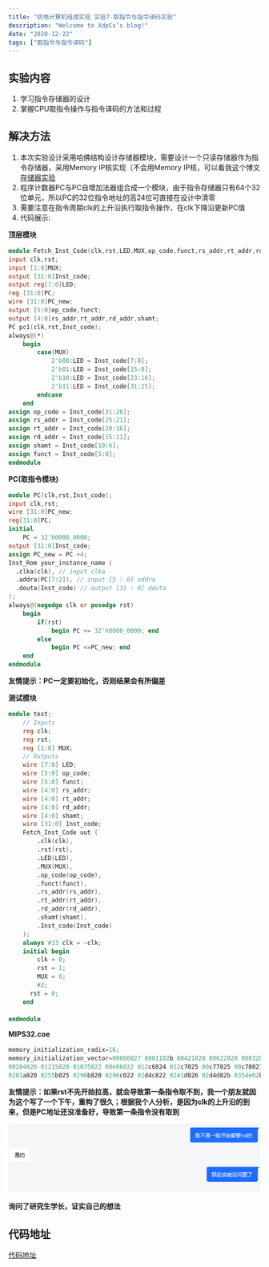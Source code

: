 ```yaml
---
title: "杭电计算机组成实验 实验7-取指令与指令译码实验"
description: "Welcome to XdpCs’s blog!"
date: "2020-12-22"
tags: ["取指令与指令译码"]
---
```


## 实验内容

1. 学习指令存储器的设计
2. 掌握CPU取指令操作与指令译码的方法和过程

## 解决方法

1. 本次实验设计采用哈佛结构设计存储器模块，需要设计一个只读存储器作为指令存储器，采用Memory IP核实现（不会用Memory
   IP核，可以看我这个博文[存储器实验](../fifth_experiment)
2. 程序计数器PC与PC自增加法器组合成一个模块，由于指令存储器只有64个32位单元，所以PC的32位指令地址的高24位可直接在设计中清零
3. 需要注意在指令周期clk的上升沿执行取指令操作，在clk下降沿更新PC值
4. 代码展示:

**顶层模块**

```verilog
module Fetch_Inst_Code(clk,rst,LED,MUX,op_code,funct,rs_addr,rt_addr,rd_addr,shamt,Inst_code);
input clk,rst;
input [1:0]MUX;
output [31:0]Inst_code;
output reg[7:0]LED;
reg [31:0]PC;
wire [31:0]PC_new;
output [5:0]op_code,funct;
output [4:0]rs_addr,rt_addr,rd_addr,shamt;
PC pc1(clk,rst,Inst_code);
always@(*)
	begin
		case(MUX)
			2'b00:LED = Inst_code[7:0];
			2'b01:LED = Inst_code[15:8];
			2'b10:LED = Inst_code[23:16];
			2'b11:LED = Inst_code[31:25];
		endcase
	end
assign op_code = Inst_code[31:26];
assign rs_addr = Inst_code[25:21];
assign rt_addr = Inst_code[20:16];
assign rd_addr = Inst_code[15:11];
assign shamt = Inst_code[10:6];
assign funct = Inst_code[5:0];
endmodule
```

**PC(取指令模块)**

```verilog
module PC(clk,rst,Inst_code);
input clk,rst;
wire [31:0]PC_new;
reg[31:0]PC;
initial
	PC = 32'h0000_0000;
output [31:0]Inst_code;
assign PC_new = PC +4;
Inst_Rom your_instance_name (
  .clka(clk), // input clka
  .addra(PC[7:2]), // input [5 : 0] addra
  .douta(Inst_code) // output [31 : 0] douta
);
always@(negedge clk or posedge rst)
	begin
		if(rst)
			begin PC <= 32'h0000_0000; end
		else
			begin PC <=PC_new; end
	end
endmodule
```

**友情提示：PC一定要初始化，否则结果会有所偏差**

**测试模块**

```verilog
module test;
	// Inputs
	reg clk;
	reg rst;
	reg [1:0] MUX;
	// Outputs
	wire [7:0] LED;
	wire [5:0] op_code;
	wire [5:0] funct;
	wire [4:0] rs_addr;
	wire [4:0] rt_addr;
	wire [4:0] rd_addr;
	wire [4:0] shamt;
	wire [31:0] Inst_code;
	Fetch_Inst_Code uut (
		.clk(clk), 
		.rst(rst), 
		.LED(LED), 
		.MUX(MUX), 
		.op_code(op_code), 
		.funct(funct), 
		.rs_addr(rs_addr), 
		.rt_addr(rt_addr), 
		.rd_addr(rd_addr), 
		.shamt(shamt), 
		.Inst_code(Inst_code)
	);
	always #33 clk = ~clk;
	initial begin
		clk = 0;
		rst = 1;
		MUX = 0;
		#2;
      rst = 0;
	end
      
endmodule
```

**MIPS32.coe**

```verilog
memory_initialization_radix=16;
memory_initialization_vector=00000827 0001102b 00421820 00622020 00832820 00a33020 00463804 00a64820 01264004 
00284826 01215020 01075822 00e86022 012c6824 012c7025 00c77825 00c78027 00e38820 02289004 02239804 00f3a004 
0281a820 0255b025 0296b820 0296c022 02d4c822 0241d026 02d4d82b 0354e02b 02c2e820 0282f022 017af820;
```

**友情提示：如果rst不先开始拉高，就会导致第一条指令取不到，我一个朋友就因为这个写了一个下午，重构了很久；根据我个人分析，是因为clk的上升沿的到来，但是PC地址还没准备好，导致第一条指令没有取到**

![在这里插入图片描述](images/image9.png)

**询问了研究生学长，证实自己的想法**

## 代码地址

[代码地址](https://github.com/XdpCS/HDU-Computer-Organization-And-Architecture-Experiment/tree/master/Seventh_experiment)
